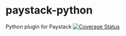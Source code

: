 # paystack-python
Python plugin for Paystack [![Coverage Status](https://coveralls.io/repos/github/andela-sjames/paystack-python/badge.svg?branch=feature-customerclass)](https://coveralls.io/github/andela-sjames/paystack-python?branch=feature-customerclass)  

